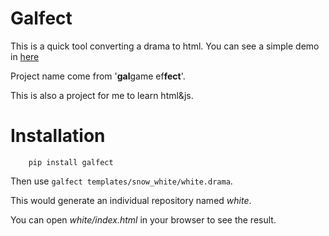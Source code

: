 # Galfect

This is a quick tool converting a drama to html.
You can see a simple demo in [here][liriansu.com]

Project name come from '**gal**game ef**fect**'.

This is also a project for me to learn html&js.

# Installation

```
    pip install galfect
```

Then use `galfect templates/snow_white/white.drama`.

This would generate an individual repository named *white*.

You can open *white/index.html* in your browser to see the result.

[liriansu.com]: http://liriansu.com/story

